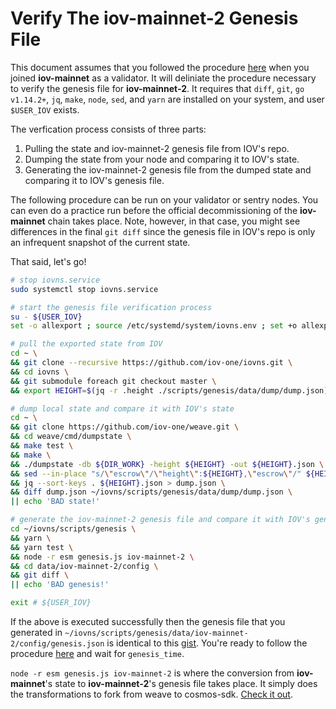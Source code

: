 # Verify The iov-mainnet-2 Genesis File

This document assumes that you followed the procedure [here](https://github.com/iov-one/docs/blob/master/docs/iov-name-service/validator/01-mainnet.md) when you joined **iov-mainnet** as a validator.  It will deliniate the procedure necessary to verify the genesis file for **iov-mainnet-2**.  It requires that `diff`, `git`, `go v1.14.2+`, `jq`, `make`, `node`, `sed`, and `yarn` are installed on your system, and user `$USER_IOV` exists.

The verfication process consists of three parts:
1. Pulling the state and iov-mainnet-2 genesis file from IOV's repo.
1. Dumping the state from your node and comparing it to IOV's state.
1. Generating the iov-mainnet-2 genesis file from the dumped state and comparing it to IOV's genesis file.

The following procedure can be run on your validator or sentry nodes.  You can even do a practice run before the official decommissioning of the **iov-mainnet** chain takes place.  Note, however, in that case, you might see differences in the final `git diff` since the genesis file in IOV's repo is only an infrequent snapshot of the current state.

That said, let's go!

```bash
# stop iovns.service
sudo systemctl stop iovns.service

# start the genesis file verification process
su - ${USER_IOV}
set -o allexport ; source /etc/systemd/system/iovns.env ; set +o allexport # pick-up env vars

# pull the exported state from IOV
cd ~ \
&& git clone --recursive https://github.com/iov-one/iovns.git \
&& cd iovns \
&& git submodule foreach git checkout master \
&& export HEIGHT=$(jq -r .height ./scripts/genesis/data/dump/dump.json)

# dump local state and compare it with IOV's state
cd ~ \
&& git clone https://github.com/iov-one/weave.git \
&& cd weave/cmd/dumpstate \
&& make test \
&& make \
&& ./dumpstate -db ${DIR_WORK} -height ${HEIGHT} -out ${HEIGHT}.json \
&& sed --in-place "s/\"escrow\"/\"height\":${HEIGHT},\"escrow\"/" ${HEIGHT}.json \
&& jq --sort-keys . ${HEIGHT}.json > dump.json \
&& diff dump.json ~/iovns/scripts/genesis/data/dump/dump.json \
|| echo 'BAD state!'

# generate the iov-mainnet-2 genesis file and compare it with IOV's genesis file
cd ~/iovns/scripts/genesis \
&& yarn \
&& yarn test \
&& node -r esm genesis.js iov-mainnet-2 \
&& cd data/iov-mainnet-2/config \
&& git diff \
|| echo 'BAD genesis!'

exit # ${USER_IOV}
```

If the above is executed successfully then the genesis file that you generated in `~/iovns/scripts/genesis/data/iov-mainnet-2/config/genesis.json` is identical to this [gist](https://gist.githubusercontent.com/davepuchyr/4fe7e002061c537ddb116fee7a2f8e47/raw/genesis.json).  You're ready to follow the procedure [here](https://docs.iov.one/for-validators/mainnet) and wait for `genesis_time`.

`node -r esm genesis.js iov-mainnet-2` is where the conversion from **iov-mainnet**'s state to **iov-mainnet-2**'s genesis file takes place.  It simply does the transformations to fork from weave to cosmos-sdk.  [Check it out](genesis.js).
